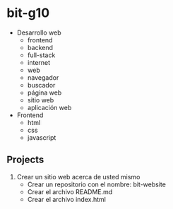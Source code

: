 # bit-g10
* Desarrollo web
  - frontend
  - backend
  - full-stack
  - internet
  - web
  - navegador
  - buscador
  - página web
  - sitio web
  - aplicación web
* Frontend
  - html
  - css
  - javascript

## Projects
1. Crear un sitio web acerca de usted mismo
    - Crear un repositorio con el nombre: bit-website
    - Crear el archivo README.md
    - Crear el archivo index.html
